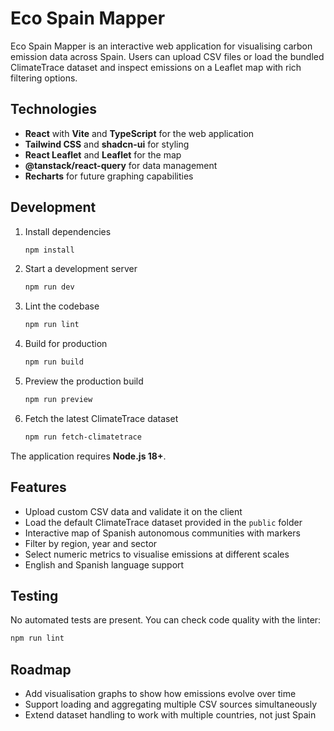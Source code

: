 # Eco Spain Mapper

Eco Spain Mapper is an interactive web application for visualising carbon emission data across Spain. Users can upload CSV files or load the bundled ClimateTrace dataset and inspect emissions on a Leaflet map with rich filtering options.

## Technologies

- **React** with **Vite** and **TypeScript** for the web application
- **Tailwind CSS** and **shadcn-ui** for styling
- **React Leaflet** and **Leaflet** for the map
- **@tanstack/react-query** for data management
- **Recharts** for future graphing capabilities

## Development

1. Install dependencies
   ```bash
   npm install
   ```
2. Start a development server
   ```bash
   npm run dev
   ```
3. Lint the codebase
   ```bash
   npm run lint
   ```
4. Build for production
   ```bash
   npm run build
   ```
5. Preview the production build
   ```bash
   npm run preview
   ```
6. Fetch the latest ClimateTrace dataset
   ```bash
   npm run fetch-climatetrace
   ```

The application requires **Node.js 18+**.

## Features

- Upload custom CSV data and validate it on the client
- Load the default ClimateTrace dataset provided in the `public` folder
- Interactive map of Spanish autonomous communities with markers
- Filter by region, year and sector
- Select numeric metrics to visualise emissions at different scales
- English and Spanish language support

## Testing

No automated tests are present. You can check code quality with the linter:

```bash
npm run lint
```

## Roadmap

- Add visualisation graphs to show how emissions evolve over time
- Support loading and aggregating multiple CSV sources simultaneously
- Extend dataset handling to work with multiple countries, not just Spain

